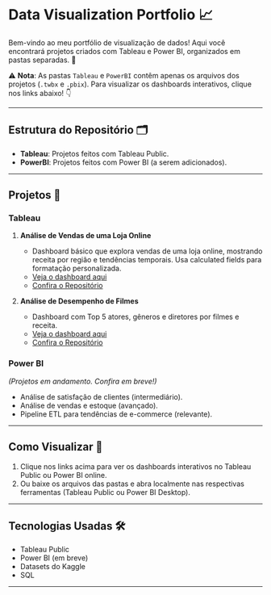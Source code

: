 # Data Visualization Portfolio 📈

Bem-vindo ao meu portfólio de visualização de dados! Aqui você encontrará projetos criados com Tableau e Power BI, organizados em pastas separadas. 🚀

⚠️ **Nota**: As pastas `Tableau` e `PowerBI` contêm apenas os arquivos dos projetos (`.twbx` e `.pbix`). Para visualizar os dashboards interativos, clique nos links abaixo! 👇

---

## Estrutura do Repositório 🗂️
- **Tableau**: Projetos feitos com Tableau Public.  
- **PowerBI**: Projetos feitos com Power BI (a serem adicionados).  

---

## Projetos 🌟

### Tableau
1. **Análise de Vendas de uma Loja Online**  
   - Dashboard básico que explora vendas de uma loja online, mostrando receita por região e tendências temporais. Usa calculated fields para formatação personalizada.  
   - [Veja o dashboard aqui](https://public.tableau.com/app/profile/felipe.sousa8487/viz/OnlineRetailDataset_17418115724380/Dashboard1)
   - [Confira o Repositório](https://github.com/benzerinsio/OnlineRetail-Tableau)

2. **Análise de Desempenho de Filmes**  
   - Dashboard com Top 5 atores, gêneros e diretores por filmes e receita.  
   - [Veja o dashboard aqui](https://public.tableau.com/app/profile/felipe.sousa8487/viz/IMDB-Tableau_17418779453400/Dashboard1)
   - [Confira o Repositório](https://github.com/benzerinsio/IMDBTop1000-Tableau)

### Power BI
*(Projetos em andamento. Confira em breve!)*  
- Análise de satisfação de clientes (intermediário).  
- Análise de vendas e estoque (avançado).  
- Pipeline ETL para tendências de e-commerce (relevante).  

---

## Como Visualizar 👀
1. Clique nos links acima para ver os dashboards interativos no Tableau Public ou Power BI online.  
2. Ou baixe os arquivos das pastas e abra localmente nas respectivas ferramentas (Tableau Public ou Power BI Desktop).  

---

## Tecnologias Usadas 🛠️
- Tableau Public  
- Power BI (em breve)  
- Datasets do Kaggle
- SQL

---